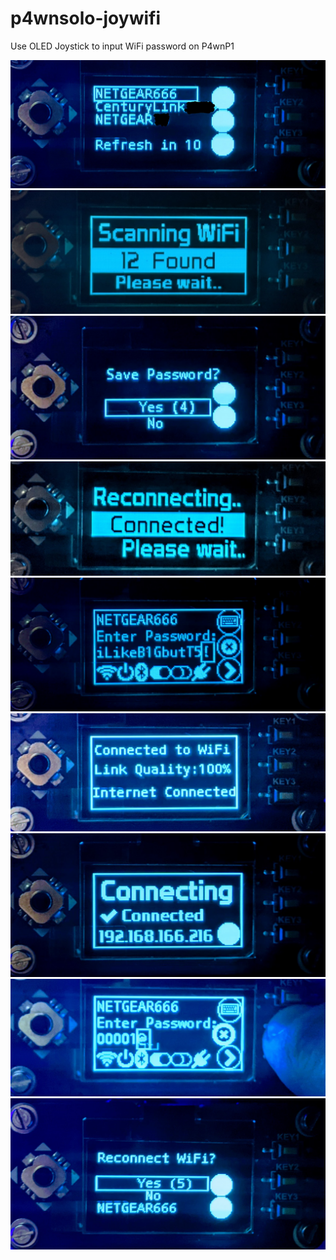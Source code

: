 # p4wnsolo-joywifi
Use OLED Joystick to input WiFi password on P4wnP1





<img src="/images/p4wnsolo-joywifi-wifi-networks.jpg">
<img src="/images/p4wnsolo-joywifi-scanning.jpg">
<img src="/images/p4wnsolo-joywifi-save-network.jpg">
<img src="/images/p4wnsolo-joywifi-reconnecting.jpg">
<img src="/images/p4wnsolo-joywifi-password-input.jpg">
<img src="/images/p4wnsolo-joywifi-link-quality.jpg">
<img src="/images/p4wnsolo-joywifi-connected-ip-address.jpg">
<img src="/images/p4wnsolo-joywifi-backspace.jpg">
<img src="/images/p4wnsolo-joywifi-ask-to-reconnect.jpg">
